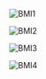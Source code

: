 ![BMI1](https://github.com/user-attachments/assets/eff8f575-58a7-4616-95cc-320c544bc627)

![BMI2](https://github.com/user-attachments/assets/6fba2e89-3180-44e5-a95f-c5a63cf7d10b)

![BMI3](https://github.com/user-attachments/assets/f6001df8-cc04-4c63-ae96-a13546c2feaf)

![BMI4](https://github.com/user-attachments/assets/6ba57999-e866-44e5-8f6e-e8613730d108)
